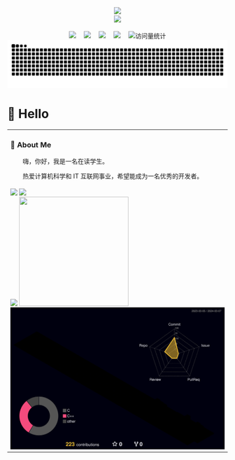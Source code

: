  <div align="center">

  <!-- dynamic typing effect 动态打字效果 -->
  <div>
    <a href="https://blog.sunguoqi.com/">
      <img src="https://readme-typing-svg.demolab.com?font=Fira+Code&pause=1000&width=435&lines=Welcome(%22Hello%2C%20World%22);祝您愉快度过每一天!&center=true&size=27" />
    </a>
  </div>

  <!-- knock code pictures 敲代码的图片 -->
  <picture>
    <source media="(prefers-color-scheme: dark)" srcset="https://cdn.jsdelivr.net/gh/sun0225SUN/sun0225SUN/assets/images/coding.gif" />
    <source media="(prefers-color-scheme: light)" srcset="https://cdn.jsdelivr.net/gh/sun0225SUN/sun0225SUN/assets/images/developer.svg" height="225px" />
    <img src="https://cdn.jsdelivr.net/gh/sun0225SUN/sun0225SUN/assets/images/coding.gif" />
  </picture>

  <!-- for beauty 留个空行好看点 -->
  <div>&nbsp;</div>

 <div>
    <a href="https:////future.thisis.host/"><img src="https://img.shields.io/badge/Website-博客-blue" /></a>&emsp;
    <a href="https://space.bilibili.com/3461574968740776/"><img src="https://img.shields.io/badge/Bilibili-B站-ff69b4" /></a>&emsp;
    <a href="https://blog.csdn.net/2301_79408531/"><img src="https://img.shields.io/badge/CSDN-论坛-c32136" /></a>&emsp;
    <a href="https://www.zhihu.com/people/future/"><img src="https://img.shields.io/badge/Zhihu-知乎-blue" /></a>&emsp;
    <!-- visitor statistics logo 访问量统计徽标 -->
    <img src="https://komarev.com/ghpvc/?username=sun0225SUN&label=Views&color=0e75b6&style=flat" alt="访问量统计" />
  </div>

<!-- Snake Code Contribution Map 贪吃蛇代码贡献图 -->
<picture>
  <source media="(prefers-color-scheme: dark)" srcset="https://raw.githubusercontent.com/SIMple-lives/SIMple-lives/output/github-contribution-grid-snake-dark.svg" />
  <source media="(prefers-color-scheme: light)" srcset="https://raw.githubusercontent.com/SIMple-lives/SIMple-lives/output/github-contribution-grid-snake.svg" />
  <img alt="github-snake" src="https://raw.githubusercontent.com/SIMple-lives/SIMple-lives/output/github-contribution-grid-snake-dark.svg" />
</picture>
</div>

#  🙋 Hello

<table>
  
<tr><td>

### 🤺 About Me


<p>&emsp;&emsp;嗨，你好，我是一名在读学生。</p>
<p>&emsp;&emsp;热爱计算机科学和 IT 互联网事业，希望能成为一名优秀的开发者。</p>


</td></tr>

<tr><td>
<!-- GitHub 数据统计 -->
<img height="137px" src="https://github-readme-stats-git-masterrstaa-rickstaa.vercel.app/api?username=SIMple-lives&hide_title=true&hide_border=true&show_icons=true&include_all_commits=true&line_height=21text_color=000&icon_color=000&bg_color=0,ea6161,ffc64d,fffc4d,52fa5a&theme=graywhite" />
<img height="137px" src="https://github-readme-stats-git-masterrstaa-rickstaa.vercel.app/api/top-langs/?username=SIMple-lives&hide_title=true&hide_border=true&layout=compact&langs_count=6&text_color=000&icon_color=fff&bg_color=0,52fa5a,4dfcff,c64dff&theme=graywhite" /><br>
<img width="200%" src="https://cdn.jsdelivr.net/gh/sun0225SUN/sun0225SUN/assets/images/hr.gif" />
<img src="https://cdn.jsdelivr.net/gh/sun0225SUN/sun0225SUN/assets/images/man.png" width="250" height="250" />

<picture>
  <source media="(prefers-color-scheme: dark)" srcset="https://raw.githubusercontent.com/SIMple-lives/SIMple-lives/main/profile-3d-contrib/profile-night-rainbow.svg" />
  <source media="(prefers-color-scheme: light)" srcset="https://raw.githubusercontent.com/SIMple-lives/SIMple-lives/main/profile-3d-contrib/profile-gitblock.svg" />
  <img src="https://raw.githubusercontent.com/SIMple-lives/SIMple-lives/main/profile-3d-contrib/profile-night-rainbow.svg" />
</picture>


<!--
**SIMple-lives/SIMple-lives** is a ✨ _special_ ✨ repository because its `README.md` (this file) appears on your GitHub profile.
<img width="340px" src="https://github-readme-stats.vercel.app/api?username=SIMple-lives&theme=vue-dark&count_private=true&show_icons=true">
<img width="340px" src="https://github-readme-stats.vercel.app/api/top-langs/?username=SIMple-lives&theme=vue-dark&layout=compact">
<img width="340px" src="https://github-readme-stats.vercel.app/api/pin/?username=JSIMple-lives&repo=my-now-blog&theme=dark">
Here are some ideas to get you started:

- 🔭 I’m currently working on ...
- 🌱 I’m currently learning ...
- 👯 I’m looking to collaborate on ...
- 🤔 I’m looking for help with ...
- 💬 Ask me about ...
- 📫 How to reach me: ...
- 😄 Pronouns: ...
- ⚡ Fun fact: ...
-->
